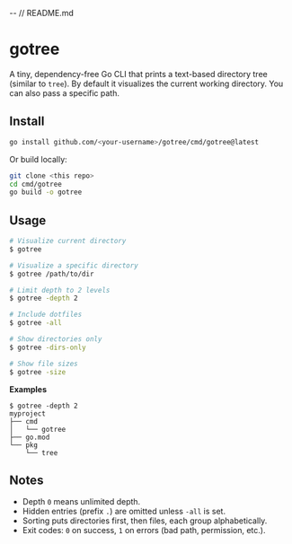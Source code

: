 --
// README.md
# gotree

A tiny, dependency-free Go CLI that prints a text-based directory tree (similar to `tree`). By default it visualizes the current working directory. You can also pass a specific path.

## Install

```bash
go install github.com/<your-username>/gotree/cmd/gotree@latest

```

Or build locally:

```bash
git clone <this repo>
cd cmd/gotree
go build -o gotree
```

## Usage

```bash
# Visualize current directory
$ gotree

# Visualize a specific directory
$ gotree /path/to/dir

# Limit depth to 2 levels
$ gotree -depth 2

# Include dotfiles
$ gotree -all

# Show directories only
$ gotree -dirs-only

# Show file sizes
$ gotree -size
```

**Examples**

```
$ gotree -depth 2
myproject
├── cmd
│   └── gotree
├── go.mod
└── pkg
    └── tree
```

## Notes
- Depth `0` means unlimited depth.
- Hidden entries (prefix `.`) are omitted unless `-all` is set.
- Sorting puts directories first, then files, each group alphabetically.
- Exit codes: `0` on success, `1` on errors (bad path, permission, etc.).
